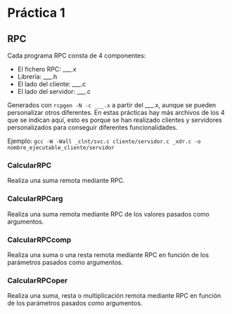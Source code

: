 # Práctica 1

## RPC
Cada programa RPC consta de 4 componentes:
- El fichero RPC: ___.x
- Librería: ___.h
- El lado del cliente: ___.c
- El lado del servidor: ___.c

Generados con `rcpgen -N -c ___.x` a partir del ___.x, aunque se pueden personalizar otros diferentes.
En estas prácticas hay más archivos de los 4 que se indican aquí, esto es porque se han realizado clientes y servidores personalizados para conseguir diferentes funcionalidades.

Ejemplo: `gcc -W -Wall _clnt/svc.c cliente/servidor.c _xdr.c -o nombre_ejecutable_cliente/servidor`

### CalcularRPC
Realiza una suma remota mediante RPC.

### CalcularRPCarg
Realiza una suma remota mediante RPC de los valores pasados como argumentos.

### CalcularRPCcomp
Realiza una suma o una resta remota mediante RPC en función de los parámetros pasados como argumentos.

### CalcularRPCoper
Realiza una suma, resta o multiplicación remota mediante RPC en función de los parámetros pasados como argumentos.